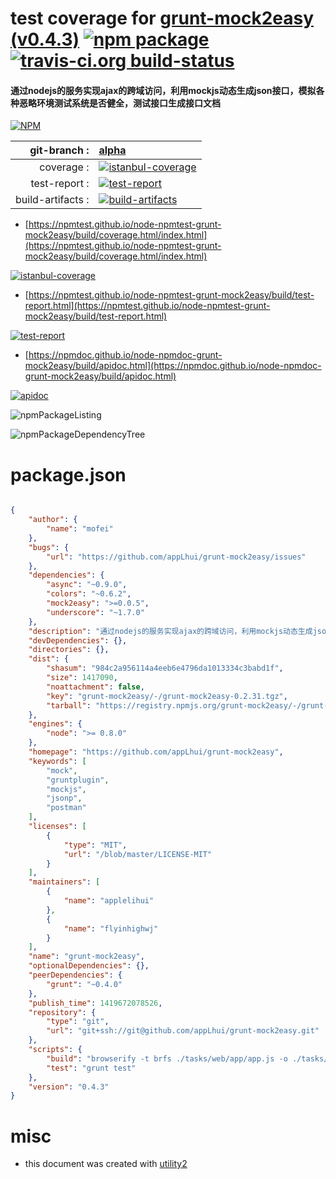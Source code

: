 # test coverage for  [grunt-mock2easy (v0.4.3)](https://github.com/appLhui/grunt-mock2easy)  [![npm package](https://img.shields.io/npm/v/npmtest-grunt-mock2easy.svg?style=flat-square)](https://www.npmjs.org/package/npmtest-grunt-mock2easy) [![travis-ci.org build-status](https://api.travis-ci.org/npmtest/node-npmtest-grunt-mock2easy.svg)](https://travis-ci.org/npmtest/node-npmtest-grunt-mock2easy)
#### 通过nodejs的服务实现ajax的跨域访问，利用mockjs动态生成json接口，模拟各种恶略环境测试系统是否健全，测试接口生成接口文档

[![NPM](https://nodei.co/npm/grunt-mock2easy.png?downloads=true&downloadRank=true&stars=true)](https://www.npmjs.com/package/grunt-mock2easy)

| git-branch : | [alpha](https://github.com/npmtest/node-npmtest-grunt-mock2easy/tree/alpha)|
|--:|:--|
| coverage : | [![istanbul-coverage](https://npmtest.github.io/node-npmtest-grunt-mock2easy/build/coverage.badge.svg)](https://npmtest.github.io/node-npmtest-grunt-mock2easy/build/coverage.html/index.html)|
| test-report : | [![test-report](https://npmtest.github.io/node-npmtest-grunt-mock2easy/build/test-report.badge.svg)](https://npmtest.github.io/node-npmtest-grunt-mock2easy/build/test-report.html)|
| build-artifacts : | [![build-artifacts](https://npmtest.github.io/node-npmtest-grunt-mock2easy/glyphicons_144_folder_open.png)](https://github.com/npmtest/node-npmtest-grunt-mock2easy/tree/gh-pages/build)|

- [https://npmtest.github.io/node-npmtest-grunt-mock2easy/build/coverage.html/index.html](https://npmtest.github.io/node-npmtest-grunt-mock2easy/build/coverage.html/index.html)

[![istanbul-coverage](https://npmtest.github.io/node-npmtest-grunt-mock2easy/build/screenCapture.buildCi.browser.%252Ftmp%252Fbuild%252Fcoverage.lib.html.png)](https://npmtest.github.io/node-npmtest-grunt-mock2easy/build/coverage.html/index.html)

- [https://npmtest.github.io/node-npmtest-grunt-mock2easy/build/test-report.html](https://npmtest.github.io/node-npmtest-grunt-mock2easy/build/test-report.html)

[![test-report](https://npmtest.github.io/node-npmtest-grunt-mock2easy/build/screenCapture.buildCi.browser.%252Ftmp%252Fbuild%252Ftest-report.html.png)](https://npmtest.github.io/node-npmtest-grunt-mock2easy/build/test-report.html)

- [https://npmdoc.github.io/node-npmdoc-grunt-mock2easy/build/apidoc.html](https://npmdoc.github.io/node-npmdoc-grunt-mock2easy/build/apidoc.html)

[![apidoc](https://npmdoc.github.io/node-npmdoc-grunt-mock2easy/build/screenCapture.buildCi.browser.%252Ftmp%252Fbuild%252Fapidoc.html.png)](https://npmdoc.github.io/node-npmdoc-grunt-mock2easy/build/apidoc.html)

![npmPackageListing](https://npmtest.github.io/node-npmtest-grunt-mock2easy/build/screenCapture.npmPackageListing.svg)

![npmPackageDependencyTree](https://npmtest.github.io/node-npmtest-grunt-mock2easy/build/screenCapture.npmPackageDependencyTree.svg)



# package.json

```json

{
    "author": {
        "name": "mofei"
    },
    "bugs": {
        "url": "https://github.com/appLhui/grunt-mock2easy/issues"
    },
    "dependencies": {
        "async": "~0.9.0",
        "colors": "~0.6.2",
        "mock2easy": ">=0.0.5",
        "underscore": "~1.7.0"
    },
    "description": "通过nodejs的服务实现ajax的跨域访问，利用mockjs动态生成json接口，模拟各种恶略环境测试系统是否健全，测试接口生成接口文档",
    "devDependencies": {},
    "directories": {},
    "dist": {
        "shasum": "984c2a956114a4eeb6e4796da1013334c3babd1f",
        "size": 1417090,
        "noattachment": false,
        "key": "grunt-mock2easy/-/grunt-mock2easy-0.2.31.tgz",
        "tarball": "https://registry.npmjs.org/grunt-mock2easy/-/grunt-mock2easy-0.4.3.tgz"
    },
    "engines": {
        "node": ">= 0.8.0"
    },
    "homepage": "https://github.com/appLhui/grunt-mock2easy",
    "keywords": [
        "mock",
        "gruntplugin",
        "mockjs",
        "jsonp",
        "postman"
    ],
    "licenses": [
        {
            "type": "MIT",
            "url": "/blob/master/LICENSE-MIT"
        }
    ],
    "maintainers": [
        {
            "name": "applelihui"
        },
        {
            "name": "flyinhighwj"
        }
    ],
    "name": "grunt-mock2easy",
    "optionalDependencies": {},
    "peerDependencies": {
        "grunt": "~0.4.0"
    },
    "publish_time": 1419672078526,
    "repository": {
        "type": "git",
        "url": "git+ssh://git@github.com/appLhui/grunt-mock2easy.git"
    },
    "scripts": {
        "build": "browserify -t brfs ./tasks/web/app/app.js -o ./tasks/web/public/bundle.js",
        "test": "grunt test"
    },
    "version": "0.4.3"
}
```



# misc
- this document was created with [utility2](https://github.com/kaizhu256/node-utility2)
